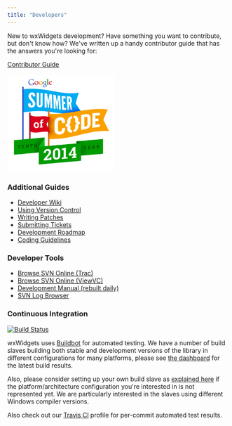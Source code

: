 ```yaml
---
title: "Developers"
---
```


<div class="row" style="margin-top: 1em; margin-bottom: 1em;">
  <div class="col-sm-6 col-sm-offset-1">
    <p>
      New to wxWidgets development? Have something you want to contribute, but
      don't know how? We've written up a handy contributor guide that has the
      answers you're looking for:
    </p>
    <a href="http://wiki.wxwidgets.org/Development:_How_To_Contribute" class="btn btn-lg btn-default btn-block">
      <i class="fa fa-code-fork fa-fw"></i> Contributor Guide
    </a>
  </div>
  <div class="col-sm-4 col-sm-offset-1" style="margin: 1em 0;">
    <a href="/gsoc/">
      <img src="/gsoc/2014/logo.jpg" class="img-responsive center-block" alt="Google Summer of Code 2014">
    </a>
  </div>
</div>

<div class="row">
  <div class="col-sm-6">
    <h3>Additional Guides</h3>
    <p>
      <ul>
        <li><a href="http://trac.wxwidgets.org/wiki">Developer Wiki</a></li>
        <li><a href="/develop/code-repository/">Using Version Control</a></li>
        <li><a href="http://trac.wxwidgets.org/wiki/HowToSubmitPatches">Writing Patches</a></li>
        <li><a href="http://trac.wxwidgets.org/wiki/HowToSubmitTicket">Submitting Tickets</a></li>
        <li><a href="http://trac.wxwidgets.org/wiki/Roadmap">Development Roadmap</a></li>
        <li><a href="/develop/coding-guidelines/">Coding Guidelines</a></li>
      </ul>
    </p>
    <h3>Developer Tools</h3>
    <p>
      <ul>
        <li><a href="http://trac.wxwidgets.org/browser/">Browse SVN Online (Trac)</a></li>
        <li><a href="http://svn.wxwidgets.org/viewvc/wx/">Browse SVN Online (ViewVC)</a></li>
        <li><a href="http://docs.wxwidgets.org/trunk/">Development Manual (rebuilt daily)</a></li>
        <li><a href="http://wx.ibaku.net/changelog/">SVN Log Browser</a></li>
      </ul>
    </p>
  </div>
  <div class="col-sm-6">
    <h3>Continuous Integration</h3>
    <p><a href="https://travis-ci.org/wxWidgets/wxWidgets" target="_new">
      <img alt="Build Status" src="https://travis-ci.org/wxWidgets/wxWidgets.png?branch=master" />
    </a></p>
    <p>
      wxWidgets uses <a href="http://buildbot.net/trac" target="_new">Buildbot</a>
      for automated testing. We have a number of build slaves building both
      stable and development versions of the library in different
      configurations for many platforms, please see
      <a href="http://buildbot.tt-solutions.com/wx/" target="_new">the dashboard</a>
      for the latest build results.
    </p>
    <p>
      Also, please consider setting up your own build slave as
      <a href="http://wiki.wxwidgets.org/Development:_Buildbot#Setting_up_a_Slave" target="_new">explained here</a>
      if the platform/architecture configuration you're interested in is not
      represented yet. We are particularly interested in the slaves using
      different Windows compiler versions.
    </p>
    <p>
      Also check out our <a href="https://travis-ci.org/wxWidgets/wxWidgets" target="_new">Travis CI</a>
      profile for per-commit automated test results.
    </p>
  </div>
</div>